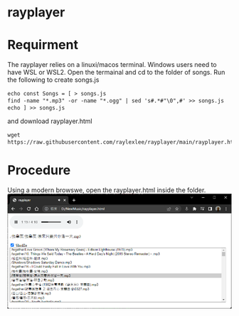 # rayplayer
# Requirment
The rayplayer relies on a linuxi/macos terminal. Windows users need to have WSL or WSL2. Open the termainal and cd to the folder of songs. Run the following to create songs.js 
```
echo const Songs = [ > songs.js
find -name "*.mp3" -or -name "*.ogg" | sed 's#.*#"\0",#' >> songs.js
echo ] >> songs.js
```
and download rayplayer.html
```
wget https://raw.githubusercontent.com/raylexlee/rayplayer/main/rayplayer.html
```
# Procedure
Using a modern browswe, open the rayplayer.html inside the folder.
![Sample Screenshot](sample.png)


